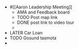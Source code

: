 - #[[Aaron Leadership Meeting]]
	- AMA and  Feedback board
	- TODO Post map link
	- DONE post link to video tour
	-
- LATER Car Loan
- TODO Gosund tasmota
-